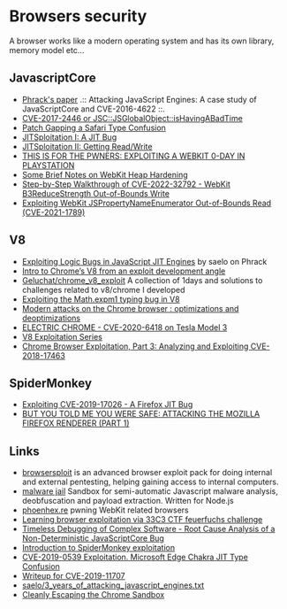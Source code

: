 # Browsers security

A browser works like a modern operating system and has its own
library, memory model etc...

## JavascriptCore

 - [Phrack's paper](http://www.phrack.org/papers/attacking_javascript_engines.html) .:: Attacking JavaScript Engines: A case study of JavaScriptCore and CVE-2016-4622 ::.
 - [CVE-2017-2446 or JSC::JSGlobalObject::isHavingABadTime](https://doar-e.github.io/blog/2018/07/14/cve-2017-2446-or-jscjsglobalobjectishavingabadtime/)
 - [Patch Gapping a Safari Type Confusion](https://blog.theori.io/research/webkit-type-confusion/)
 - [JITSploitation I: A JIT Bug](https://googleprojectzero.blogspot.com/2020/09/jitsploitation-one.html)
 - [JITSploitation II: Getting Read/Write](https://googleprojectzero.blogspot.com/2020/09/jitsploitation-two.html)
 - [THIS IS FOR THE PWNERS: EXPLOITING A WEBKIT 0-DAY IN PLAYSTATION ](https://www.synacktiv.com/publications/this-is-for-the-pwners-exploiting-a-webkit-0-day-in-playstation-4.html)
 - [Some Brief Notes on WebKit Heap Hardening](https://labs.f-secure.com/archive/some-brief-notes-on-webkit-heap-hardening/)
 - [Step-by-Step Walkthrough of CVE-2022-32792 - WebKit B3ReduceStrength Out-of-Bounds Write](https://starlabs.sg/blog/2022/09-step-by-step-walkthrough-of-cve-2022-32792/)
 - [Exploiting WebKit JSPropertyNameEnumerator Out-of-Bounds Read (CVE-2021-1789)](https://starlabs.sg/blog/2022/08-exploiting-webkit-jspropertynameenumerator-out-of-bounds-read-cve-2021-1789/)

## V8

 - [Exploiting Logic Bugs in JavaScript JIT Engines](http://phrack.org/papers/jit_exploitation.html) by saelo on Phrack
 - [Intro to Chrome’s V8 from an exploit development angle](https://sensepost.com/blog/2020/intro-to-chromes-v8-from-an-exploit-development-angle/)
 - [Geluchat/chrome_v8_exploit](https://github.com/Geluchat/chrome_v8_exploit) A collection of 1days and solutions to challenges related to v8/chrome I developed
 - [Exploiting the Math.expm1 typing bug in V8](https://abiondo.me/2019/01/02/exploiting-math-expm1-v8/)
 - [Modern attacks on the Chrome browser : optimizations and deoptimizations](https://doar-e.github.io/blog/2020/11/17/modern-attacks-on-the-chrome-browser-optimizations-and-deoptimizations/)
 - [ELECTRIC CHROME - CVE-2020-6418 on Tesla Model 3](https://leethax0.rs/2021/04/ElectricChrome/)
 - [V8 Exploitation Series](https://www.madstacks.dev/categories/v8-series/)
 - [Chrome Browser Exploitation, Part 3: Analyzing and Exploiting CVE-2018-17463](https://jhalon.github.io/chrome-browser-exploitation-3/)

## SpiderMonkey

 - [Exploiting CVE-2019-17026 - A Firefox JIT Bug](https://labs.f-secure.com/blog/exploiting-cve-2019-17026-a-firefox-jit-bug/)
 - [BUT YOU TOLD ME YOU WERE SAFE: ATTACKING THE MOZILLA FIREFOX RENDERER (PART 1)](https://www.zerodayinitiative.com/blog/2022/8/17/but-you-told-me-you-were-safe-attacking-the-mozilla-firefox-renderer-part-1)

## Links

 - [browsersploit](https://github.com/julienbedard/browsersploit) is an advanced browser exploit pack for doing internal and external pentesting, helping gaining access to internal computers.
 - [malware jail](https://github.com/HynekPetrak/malware-jail) Sandbox for semi-automatic Javascript malware analysis, deobfuscation and payload extraction. Written for Node.js
 - [phoenhex.re](https://phoenhex.re/) pwning WebKit related browsers
 - [Learning browser exploitation via 33C3 CTF feuerfuchs challenge](https://bruce30262.github.io/2017/12/15/Learning-browser-exploitation-via-33C3-CTF-feuerfuchs-challenge/)
 - [Timeless Debugging of Complex Software - Root Cause Analysis of a Non-Deterministic JavaScriptCore Bug](https://blog.ret2.io/2018/06/19/pwn2own-2018-root-cause-analysis/)
 - [Introduction to SpiderMonkey exploitation](https://doar-e.github.io/blog/2018/11/19/introduction-to-spidermonkey-exploitation/)
 - [CVE-2019-0539 Exploitation. Microsoft Edge Chakra JIT Type Confusion](https://perception-point.io/resources/research/cve-2019-0539-exploitation/)
 - [Writeup for CVE-2019-11707](https://blog.bi0s.in/2019/08/18/Pwn/Browser-Exploitation/cve-2019-11707-writeup/)
 - [saelo/3_years_of_attacking_javascript_engines.txt](https://gist.github.com/saelo/dd598a91a27ddd7cb9e410dc92bf37a1)
 - [Cleanly Escaping the Chrome Sandbox](https://theori.io/research/escaping-chrome-sandbox/)


